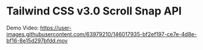 # Tailwind CSS v3.0 Scroll Snap API

Demo Video:
https://user-images.githubusercontent.com/63979210/146017935-bf2ef197-ce7e-4d8e-bf16-8e15d297bfdd.mov
